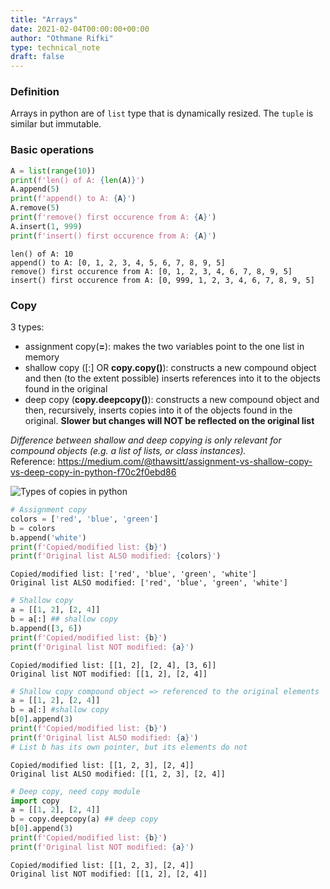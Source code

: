 ```yaml
---
title: "Arrays"
date: 2021-02-04T00:00:00+00:00
author: "Othmane Rifki"
type: technical_note
draft: false
---
```

### Definition

Arrays in python are of `list` type that is dynamically resized. The `tuple` is similar but immutable. 

### Basic operations


```python
A = list(range(10))
print(f'len() of A: {len(A)}')
A.append(5)
print(f'append() to A: {A}')
A.remove(5)
print(f'remove() first occurence from A: {A}')
A.insert(1, 999)
print(f'insert() first occurence from A: {A}')
```

    len() of A: 10
    append() to A: [0, 1, 2, 3, 4, 5, 6, 7, 8, 9, 5]
    remove() first occurence from A: [0, 1, 2, 3, 4, 6, 7, 8, 9, 5]
    insert() first occurence from A: [0, 999, 1, 2, 3, 4, 6, 7, 8, 9, 5]


### Copy
3 types: 
* assignment copy(**=**): makes the two variables point to the one list in memory
* shallow copy ([:] OR **copy.copy()**): constructs a new compound object and then (to the extent possible) inserts references into it to the objects found in the original
* deep copy (**copy.deepcopy()**): constructs a new compound object and then, recursively, inserts copies into it of the objects found in the original. **Slower but changes will NOT be reflected on the original list**

*Difference between shallow and deep copying is only relevant for compound objects (e.g. a list of lists, or class instances).*    
Reference: https://medium.com/@thawsitt/assignment-vs-shallow-copy-vs-deep-copy-in-python-f70c2f0ebd86

![Types of copies in python](copy.png)


```python
# Assignment copy
colors = ['red', 'blue', 'green']
b = colors
b.append('white')
print(f'Copied/modified list: {b}')
print(f'Original list ALSO modified: {colors}')
```

    Copied/modified list: ['red', 'blue', 'green', 'white']
    Original list ALSO modified: ['red', 'blue', 'green', 'white']



```python
# Shallow copy
a = [[1, 2], [2, 4]]
b = a[:] ## shallow copy
b.append([3, 6])
print(f'Copied/modified list: {b}')
print(f'Original list NOT modified: {a}')
```

    Copied/modified list: [[1, 2], [2, 4], [3, 6]]
    Original list NOT modified: [[1, 2], [2, 4]]



```python
# Shallow copy compound object => referenced to the original elements
a = [[1, 2], [2, 4]]
b = a[:] #shallow copy
b[0].append(3)
print(f'Copied/modified list: {b}')
print(f'Original list ALSO modified: {a}')
# List b has its own pointer, but its elements do not
```

    Copied/modified list: [[1, 2, 3], [2, 4]]
    Original list ALSO modified: [[1, 2, 3], [2, 4]]



```python
# Deep copy, need copy module
import copy
a = [[1, 2], [2, 4]]
b = copy.deepcopy(a) ## deep copy
b[0].append(3) 
print(f'Copied/modified list: {b}')
print(f'Original list NOT modified: {a}')
```

    Copied/modified list: [[1, 2, 3], [2, 4]]
    Original list NOT modified: [[1, 2], [2, 4]]



```python

```
